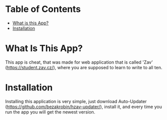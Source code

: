 # Table of Contents
- [What is this App?](#what-is-this-app)
- [Installation](#installation)

# What Is This App?
This app is cheat, that was made for web application that is called 'Zav' (https://student.zav.cz/), where you are supposed to learn to write to all ten.

# Installation
Installing this application is very simple, just download Auto-Updater (https://github.com/bezakrobin/hzav-updater/), install it, and every time you run the app you will get the newest version.
